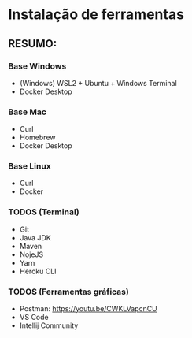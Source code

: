 # Instalação de ferramentas

## RESUMO:

### Base Windows
- (Windows) WSL2 + Ubuntu + Windows Terminal
- Docker Desktop

### Base Mac
- Curl
- Homebrew
- Docker Desktop

### Base Linux
- Curl
- Docker

### TODOS (Terminal)
- Git
- Java JDK
- Maven
- NojeJS
- Yarn
- Heroku CLI

### TODOS (Ferramentas gráficas)
- Postman: https://youtu.be/CWKLVapcnCU
- VS Code
- Intellij Community
